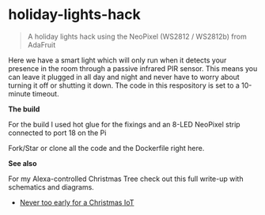 # holiday-lights-hack

> A holiday lights hack using the NeoPixel (WS2812 / WS2812b) from AdaFruit

Here we have a smart light which will only run when it detects your presence in the room through a passive infrared PIR sensor. This means you can leave it plugged in all day and night and never have to worry about turning it off or shutting it down. The code in this respository is set to a 10-minute timeout.

**The build**

For the build I used hot glue for the fixings and an 8-LED NeoPixel strip connected to port 18 on the Pi

Fork/Star or clone all the code and the Dockerfile right here.

**See also**

For my Alexa-controlled Christmas Tree check out this full write-up with schematics and diagrams.

* [Never too early for a Christmas IoT](http://blog.alexellis.io/christmas-iot-tree/)

